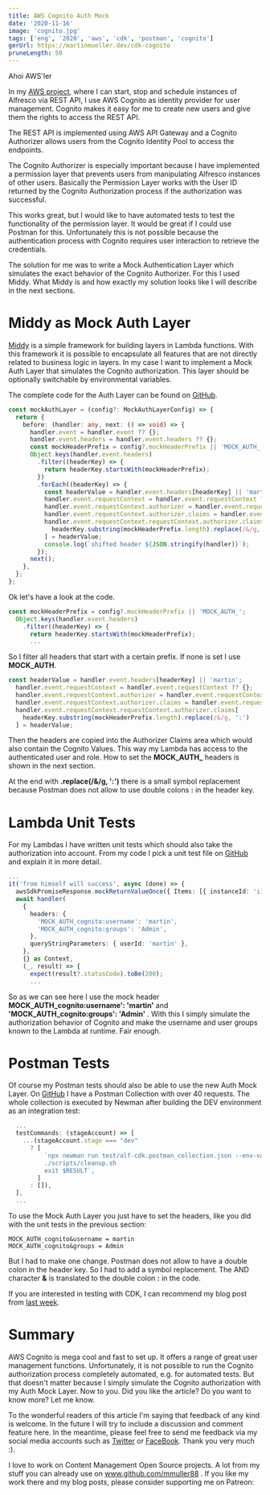 ```yaml
---
title: AWS Cognito Auth Mock
date: '2020-11-16'
image: 'cognito.jpg'
tags: ['eng', '2020', 'aws', 'cdk', 'postman', 'cognito']
gerUrl: https://martinmueller.dev/cdk-cognito
pruneLength: 50
---
```


Ahoi AWS'ler

In my [AWS project](https://martinmueller.dev/alf-provisioner-eng), where I can start, stop and schedule instances of Alfresco via REST API, I use AWS Cognito as identity provider for user management. Cognito makes it easy for me to create new users and give them the rights to access the REST API.

The REST API is implemented using AWS API Gateway and a Cognito Authorizer allows users from the Cognito Identity Pool to access the endpoints.

The Cognito Authorizer is especially important because I have implemented a permission layer that prevents users from manipulating Alfresco instances of other users. Basically the Permission Layer works with the User ID returned by the Cognito Authorization process if the authorization was successful.

This works great, but I would like to have automated tests to test the functionality of the permission layer. It would be great if I could use Postman for this. Unfortunately this is not possible because the authentication process with Cognito requires user interaction to retrieve the credentials.

The solution for me was to write a Mock Authentication Layer which simulates the exact behavior of the Cognito Authorizer. For this I used Middy. What Middy is and how exactly my solution looks like I will describe in the next sections.

# Middy as Mock Auth Layer
[Middy](https://github.com/middyjs/middy) is a simple framework for building layers in Lambda functions. With this framework it is possible to encapsulate all features that are not directly related to business logic in layers. In my case I want to implement a Mock Auth Layer that simulates the Cognito authorization. This layer should be optionally switchable by environmental variables.

The complete code for the Auth Layer can be found on [GitHub](https://github.com/mmuller88/alf-cdk/blob/master/src/util/mockAuthLayer.ts).

```TypeScript
const mockAuthLayer = (config?: MockAuthLayerConfig) => {
  return {
    before: (handler: any, next: () => void) => {
      handler.event = handler.event ?? {};
      handler.event.headers = handler.event.headers ?? {};
      const mockHeaderPrefix = config?.mockHeaderPrefix || 'MOCK_AUTH_';
      Object.keys(handler.event.headers)
        .filter((headerKey) => {
          return headerKey.startsWith(mockHeaderPrefix);
        })
        .forEach((headerKey) => {
          const headerValue = handler.event.headers[headerKey] || 'martin';
          handler.event.requestContext = handler.event.requestContext ?? {};
          handler.event.requestContext.authorizer = handler.event.requestContext.authorizer ?? {};
          handler.event.requestContext.authorizer.claims = handler.event.requestContext.authorizer.claims ?? {};
          handler.event.requestContext.requestContext.authorizer.claims[
            headerKey.substring(mockHeaderPrefix.length).replace(/&/g, ':')
          ] = headerValue;
          console.log(`shifted header ${JSON.stringify(handler)}`);
        });
      next();
    },
  };
};
```

Ok let's have a look at the code.

```TypeScript
const mockHeaderPrefix = config?.mockHeaderPrefix || 'MOCK_AUTH_';
  Object.keys(handler.event.headers)
    .filter((headerKey) => {
      return headerKey.startsWith(mockHeaderPrefix);
      ...
```

So I filter all headers that start with a certain prefix. If none is set I use **MOCK_AUTH**.

```TypeScript
const headerValue = handler.event.headers[headerKey] || 'martin';
  handler.event.requestContext = handler.event.requestContext ?? {};
  handler.event.requestContext.authorizer = handler.event.requestContext.authorizer ?? {};
  handler.event.requestContext.authorizer.claims = handler.event.requestContext.authorizer.claims ?? {};
  handler.event.requestContext.requestContext.authorizer.claims[
    headerKey.substring(mockHeaderPrefix.length).replace(/&/g, ':')
  ] = headerValue;
```

Then the headers are copied into the Authorizer Claims area which would also contain the Cognito Values. This way my Lambda has access to the authenticated user and role. How to set the **MOCK_AUTH_** headers is shown in the next section.

At the end with **.replace(/&/g, ':')** there is a small symbol replacement because Postman does not allow to use double colons **:** in the header key.

# Lambda Unit Tests
For my Lambdas I have written unit tests which should also take the authorization into account. From my code I pick a unit test file on [GitHub](https://github.com/mmuller88/alf-cdk/blob/master/test/get-all-conf-api.spec.ts) and explain it in more detail.

```TypeScript
...
it('from himself will success', async (done) => {
  awsSdkPromiseResponse.mockReturnValueOnce({ Items: [{ instanceId: 'i123', userId: 'martin' }] });
  await handler(
    {
      headers: {
        'MOCK_AUTH_cognito:username': 'martin',
        'MOCK_AUTH_cognito:groups': 'Admin',
      },
      queryStringParameters: { userId: 'martin' },
    },
    {} as Context,
    (_, result) => {
      expect(result?.statusCode).toBe(200);
      ...
```

So as we can see here I use the mock header **MOCK_AUTH_cognito:username': 'martin'** and **'MOCK_AUTH_cognito:groups': 'Admin'** . With this I simply simulate the authorization behavior of Cognito and make the username and user groups known to the Lambda at runtime. Fair enough.

# Postman Tests
Of course my Postman tests should also be able to use the new Auth Mock Layer. On [GitHub](https://github.com/mmuller88/alf-cdk-api-gw/blob/master/test/alf-cdk.postman_collection.json) I have a Postman Collection with over 40 requests. The whole collection is executed by Newman after building the DEV environment as an integration test:

```TypeScript
  ...
  testCommands: (stageAccount) => [
    ...(stageAccount.stage === "dev"
      ? [
          `npx newman run test/alf-cdk.postman_collection.json --env-var baseUrl=$RestApiEndPoint -r cli,json --reporter-json-export tmp/newman/report.json --export-environment tmp/newman/env-vars.json --export-globals tmp/newman/global-vars.json; RESULT=$? || \,
          ./scripts/cleanup.sh
          exit $RESULT`,
        ]
      : []),
  ],
  ...
```

To use the Mock Auth Layer you just have to set the headers, like you did with the unit tests in the previous section:

```
MOCK_AUTH_cognito&username = martin
MOCK_AUTH_cognito&groups = Admin
```

But I had to make one change. Postman does not allow to have a double colon in the header key. So I had to add a symbol replacement. The AND character **&** is translated to the double colon **:** in the code.

If you are interested in testing with CDK, I can recommend my blog post from [last week](https://martinmueller.dev/pipeline-testing-eng).

# Summary
AWS Cognito is mega cool and fast to set up. It offers a range of great user management functions. Unfortunately, it is not possible to run the Cognito authorization process completely automated, e.g. for automated tests. But that doesn't matter because I simply simulate the Cognito authorization with my Auth Mock Layer. Now to you. Did you like the article? Do you want to know more? Let me know.

To the wonderful readers of this article I'm saying that feedback of any kind is welcome. In the future I will try to include a discussion and comment feature here. In the meantime, please feel free to send me feedback via my social media accounts such as [Twitter](https://twitter.com/MartinMueller_) or [FaceBook](https://www.facebook.com/martin.muller.10485). Thank you very much :).

I love to work on Content Management Open Source projects. A lot from my stuff you can already use on www.github.com/mmuller88 . If you like my work there and my blog posts, please consider supporting me on Patreon:

  